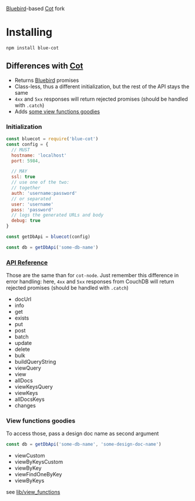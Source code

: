 [Bluebird](https://github.com/petkaantonov/bluebird)-based [Cot](https://github.com/willconant/cot-node) fork

# Installing
```
npm install blue-cot
```

## Differences with [Cot](https://github.com/willconant/cot-node)
* Returns [Bluebird](https://github.com/petkaantonov/bluebird) promises
* Class-less, thus a different initialization, but the rest of the API stays the same
* `4xx` and `5xx` responses will return rejected promises (should be handled with `.catch`)
* Adds [some view functions goodies](https://github.com/inventaire/blue-cot/blob/master/lib/view_functions.js)

### Initialization
```js
const bluecot = require('blue-cot')
const config = {
  // MUST
  hostname: 'localhost'
  port: 5984,

  // MAY
  ssl: true
  // use one of the two:
  // together
  auth: 'username:password'
  // or separated
  user: 'username'
  pass: 'password'
  // logs the generated URLs and body
  debug: true
}

const getDbApi = bluecot(config)

const db = getDbApi('some-db-name')
```

### [API Reference](https://github.com/willconant/cot-node#promise--dbinfo)
Those are the same than for `cot-node`. Just remember this difference in error handling: here, `4xx` and `5xx` responses from CouchDB will return rejected promises (should be handled with `.catch`)
* docUrl
* info
* get
* exists
* put
* post
* batch
* update
* delete
* bulk
* buildQueryString
* viewQuery
* view
* allDocs
* viewKeysQuery
* viewKeys
* allDocsKeys
* changes

### View functions goodies
To access those, pass a design doc name as second argument
```js
const db = getDbApi('some-db-name', 'some-design-doc-name')
```

* viewCustom
* viewByKeysCustom
* viewByKey
* viewFindOneByKey
* viewByKeys

see [lib/view_functions](https://github.com/inventaire/blue-cot/blob/master/lib/view_functions.js)
